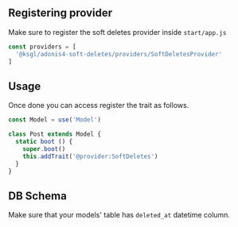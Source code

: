 ## Registering provider

Make sure to register the soft deletes provider inside `start/app.js`

```js
const providers = [
  '@ksgl/adonis4-soft-deletes/providers/SoftDeletesProvider'
]
```

## Usage

Once done you can access register the trait as follows.

```js
const Model = use('Model')

class Post extends Model {
  static boot () {
    super.boot()
    this.addTrait('@provider:SoftDeletes')
  }
}
```

## DB Schema

Make sure that your models' table has `deleted_at` datetime column.